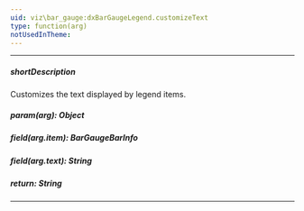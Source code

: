 ```yaml
---
uid: viz\bar_gauge:dxBarGaugeLegend.customizeText
type: function(arg)
notUsedInTheme: 
---
```

---
##### shortDescription
Customizes the text displayed by legend items.

##### param(arg): Object
<!-- Description goes here -->

##### field(arg.item): BarGaugeBarInfo
<!-- Description goes here -->

##### field(arg.text): String
<!-- Description goes here -->

##### return: String
<!-- Description goes here -->

---
<!--
#include dataviz-ref-functioncontext
-->